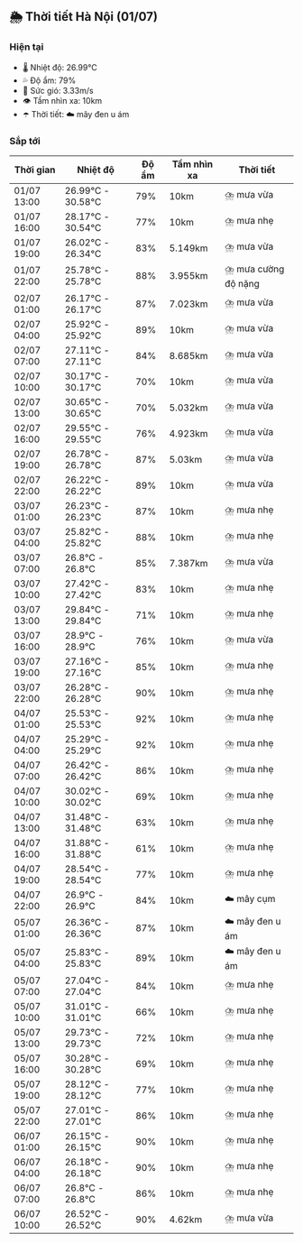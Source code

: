 ## 🌦️ Thời tiết Hà Nội (01/07)

### Hiện tại

- 🌡️ Nhiệt độ: 26.99℃
- 💦 Độ ẩm: 79%
- 💨 Sức gió: 3.33m/s
- 👁️ Tầm nhìn xa: 10km
- ☂️ Thời tiết: ☁️ mây đen u ám

### Sắp tới

| Thời gian | Nhiệt độ | Độ ẩm | Tầm nhìn xa | Thời tiết |
| --- | --- | --- | --- | --- |
| 01/07 13:00 | 26.99℃ - 30.58℃ | 79% | 10km | ⛈️ mưa vừa |
| 01/07 16:00 | 28.17℃ - 30.54℃ | 77% | 10km | ⛈️ mưa nhẹ |
| 01/07 19:00 | 26.02℃ - 26.34℃ | 83% | 5.149km | ⛈️ mưa vừa |
| 01/07 22:00 | 25.78℃ - 25.78℃ | 88% | 3.955km | ⛈️ mưa cường độ nặng |
| 02/07 01:00 | 26.17℃ - 26.17℃ | 87% | 7.023km | ⛈️ mưa vừa |
| 02/07 04:00 | 25.92℃ - 25.92℃ | 89% | 10km | ⛈️ mưa vừa |
| 02/07 07:00 | 27.11℃ - 27.11℃ | 84% | 8.685km | ⛈️ mưa vừa |
| 02/07 10:00 | 30.17℃ - 30.17℃ | 70% | 10km | ⛈️ mưa vừa |
| 02/07 13:00 | 30.65℃ - 30.65℃ | 70% | 5.032km | ⛈️ mưa vừa |
| 02/07 16:00 | 29.55℃ - 29.55℃ | 76% | 4.923km | ⛈️ mưa vừa |
| 02/07 19:00 | 26.78℃ - 26.78℃ | 87% | 5.03km | ⛈️ mưa vừa |
| 02/07 22:00 | 26.22℃ - 26.22℃ | 89% | 10km | ⛈️ mưa vừa |
| 03/07 01:00 | 26.23℃ - 26.23℃ | 87% | 10km | ⛈️ mưa nhẹ |
| 03/07 04:00 | 25.82℃ - 25.82℃ | 88% | 10km | ⛈️ mưa nhẹ |
| 03/07 07:00 | 26.8℃ - 26.8℃ | 85% | 7.387km | ⛈️ mưa vừa |
| 03/07 10:00 | 27.42℃ - 27.42℃ | 83% | 10km | ⛈️ mưa nhẹ |
| 03/07 13:00 | 29.84℃ - 29.84℃ | 71% | 10km | ⛈️ mưa nhẹ |
| 03/07 16:00 | 28.9℃ - 28.9℃ | 76% | 10km | ⛈️ mưa vừa |
| 03/07 19:00 | 27.16℃ - 27.16℃ | 85% | 10km | ⛈️ mưa nhẹ |
| 03/07 22:00 | 26.28℃ - 26.28℃ | 90% | 10km | ⛈️ mưa nhẹ |
| 04/07 01:00 | 25.53℃ - 25.53℃ | 92% | 10km | ⛈️ mưa nhẹ |
| 04/07 04:00 | 25.29℃ - 25.29℃ | 92% | 10km | ⛈️ mưa nhẹ |
| 04/07 07:00 | 26.42℃ - 26.42℃ | 86% | 10km | ⛈️ mưa nhẹ |
| 04/07 10:00 | 30.02℃ - 30.02℃ | 69% | 10km | ⛈️ mưa nhẹ |
| 04/07 13:00 | 31.48℃ - 31.48℃ | 63% | 10km | ⛈️ mưa nhẹ |
| 04/07 16:00 | 31.88℃ - 31.88℃ | 61% | 10km | ⛈️ mưa nhẹ |
| 04/07 19:00 | 28.54℃ - 28.54℃ | 77% | 10km | ⛈️ mưa nhẹ |
| 04/07 22:00 | 26.9℃ - 26.9℃ | 84% | 10km | ☁️ mây cụm |
| 05/07 01:00 | 26.36℃ - 26.36℃ | 87% | 10km | ☁️ mây đen u ám |
| 05/07 04:00 | 25.83℃ - 25.83℃ | 89% | 10km | ☁️ mây đen u ám |
| 05/07 07:00 | 27.04℃ - 27.04℃ | 84% | 10km | ⛈️ mưa nhẹ |
| 05/07 10:00 | 31.01℃ - 31.01℃ | 66% | 10km | ⛈️ mưa nhẹ |
| 05/07 13:00 | 29.73℃ - 29.73℃ | 72% | 10km | ⛈️ mưa nhẹ |
| 05/07 16:00 | 30.28℃ - 30.28℃ | 69% | 10km | ⛈️ mưa nhẹ |
| 05/07 19:00 | 28.12℃ - 28.12℃ | 77% | 10km | ⛈️ mưa nhẹ |
| 05/07 22:00 | 27.01℃ - 27.01℃ | 86% | 10km | ⛈️ mưa nhẹ |
| 06/07 01:00 | 26.15℃ - 26.15℃ | 90% | 10km | ⛈️ mưa nhẹ |
| 06/07 04:00 | 26.18℃ - 26.18℃ | 90% | 10km | ⛈️ mưa nhẹ |
| 06/07 07:00 | 26.8℃ - 26.8℃ | 86% | 10km | ⛈️ mưa nhẹ |
| 06/07 10:00 | 26.52℃ - 26.52℃ | 90% | 4.62km | ⛈️ mưa vừa |
